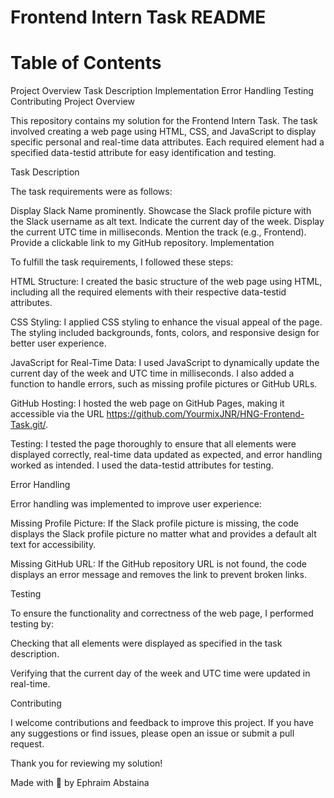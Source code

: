 # Frontend Intern Task README

# Table of Contents

Project Overview
Task Description
Implementation
Error Handling
Testing
Contributing
Project Overview

This repository contains my solution for the Frontend Intern Task. The task involved creating a web page using HTML, CSS, and JavaScript to display specific personal and real-time data attributes. Each required element had a specified data-testid attribute for easy identification and testing.

Task Description

The task requirements were as follows:

Display Slack Name prominently.
Showcase the Slack profile picture with the Slack username as alt text.
Indicate the current day of the week.
Display the current UTC time in milliseconds.
Mention the track (e.g., Frontend).
Provide a clickable link to my GitHub repository.
Implementation

To fulfill the task requirements, I followed these steps:

HTML Structure: I created the basic structure of the web page using HTML, including all the required elements with their respective data-testid attributes.

CSS Styling: I applied CSS styling to enhance the visual appeal of the page. The styling included backgrounds, fonts, colors, and responsive design for better user experience.

JavaScript for Real-Time Data: I used JavaScript to dynamically update the current day of the week and UTC time in milliseconds. I also added a function to handle errors, such as missing profile pictures or GitHub URLs.

GitHub Hosting: I hosted the web page on GitHub Pages, making it accessible via the URL https://github.com/YourmixJNR/HNG-Frontend-Task.git/.

Testing: I tested the page thoroughly to ensure that all elements were displayed correctly, real-time data updated as expected, and error handling worked as intended. I used the data-testid attributes for testing.

Error Handling

Error handling was implemented to improve user experience:

Missing Profile Picture: If the Slack profile picture is missing, the code displays the Slack profile picture no matter what and provides a default alt text for accessibility.

Missing GitHub URL: If the GitHub repository URL is not found, the code displays an error message and removes the link to prevent broken links.

Testing

To ensure the functionality and correctness of the web page, I performed testing by:

Checking that all elements were displayed as specified in the task description.

Verifying that the current day of the week and UTC time were updated in real-time.

Contributing

I welcome contributions and feedback to improve this project. If you have any suggestions or find issues, please open an issue or submit a pull request.

Thank you for reviewing my solution!

Made with 🤍 by Ephraim Abstaina
